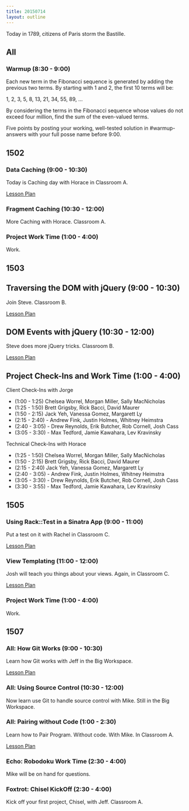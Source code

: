 ```yaml
---
title: 20150714
layout: outline
---
```


Today in 1789, citizens of Paris storm the Bastille.

## All

### Warmup (8:30 - 9:00)

Each new term in the Fibonacci sequence is generated by adding the previous two terms. By starting with 1 and 2, the first 10 terms will be:

1, 2, 3, 5, 8, 13, 21, 34, 55, 89, ...

By considering the terms in the Fibonacci sequence whose values do not exceed four million, find the sum of the even-valued terms.

Five points by posting your working, well-tested solution in #warmup-answers with your full posse name before 9:00.

## 1502

### Data Caching (9:00 - 10:30)

Today is Caching day with Horace in Classroom A.

[Lesson Plan](https://github.com/turingschool/lesson_plans/blob/master/ruby_04-apis_and_scalability/caching_data.markdown)

### Fragment Caching (10:30 - 12:00)

More Caching with Horace. Classroom A.

### Project Work Time (1:00 - 4:00)

Work.


## 1503

## Traversing the DOM with jQuery (9:00 - 10:30)

Join Steve. Classroom B.

[Lesson Plan](https://github.com/turingschool/lesson_plans/blob/master/ruby_04-apis_and_scalability/jquery_dom_traversal_and_manipulation.md)

## DOM Events with jQuery (10:30 - 12:00)

Steve does more jQuery tricks. Classroom B.

[Lesson Plan](https://github.com/turingschool/lesson_plans/blob/master/ruby_04-apis_and_scalability/jquery_dom_traversal_and_manipulation.md)

## Project Check-Ins and Work Time (1:00 - 4:00)

Client Check-Ins with Jorge

* (1:00 - 1:25) Chelsea Worrel, Morgan Miller, Sally MacNicholas
* (1:25 - 1:50) Brett Grigsby, Rick Bacci, David Maurer
* (1:50 - 2:15) Jack Yeh, Vanessa Gomez, Margarett Ly 
* (2:15 - 2:40) - Andrew Fink, Justin Holmes, Whitney Heimstra
* (2:40 - 3:05) - Drew Reynolds, Erik Butcher, Rob Cornell, Josh Cass
* (3:05 - 3:30) - Max Tedford, Jamie Kawahara, Lev Kravinsky

Technical Check-Ins with Horace

* (1:25 - 1:50) Chelsea Worrel, Morgan Miller, Sally MacNicholas
* (1:50 - 2:15) Brett Grigsby, Rick Bacci, David Maurer
* (2:15 - 2:40) Jack Yeh, Vanessa Gomez, Margarett Ly 
* (2:40 - 3:05) - Andrew Fink, Justin Holmes, Whitney Heimstra
* (3:05 - 3:30) - Drew Reynolds, Erik Butcher, Rob Cornell, Josh Cass
* (3:30 - 3:55) - Max Tedford, Jamie Kawahara, Lev Kravinsky


## 1505

### Using Rack::Test in a Sinatra App (9:00 - 11:00)

Put a test on it with Rachel in Classroom C.

[Lesson Plan](https://github.com/turingschool/lesson_plans/blob/master/ruby_02-web_applications_with_ruby/rack_test_in_sinatra.markdown)

### View Templating (11:00 - 12:00)

Josh will teach you things about your views. Again, in Classroom C.

[Lesson Plan](https://github.com/turingschool/lesson_plans/blob/master/ruby_02-web_applications_with_ruby/view_templating.markdown)

### Project Work Time (1:00 - 4:00)

Work.


## 1507

### All: How Git Works (9:00 - 10:30)

Learn how Git works with Jeff in the Big Workspace.

[Lesson Plan](https://github.com/turingschool/lesson_plans/blob/master/ruby_01-object_oriented_programming_with_ruby/intro_to_git.markdown)

### All: Using Source Control (10:30 - 12:00)

Now learn use Git to handle source control with Mike. Still in the Big Workspace.

### All: Pairing without Code (1:00 - 2:30)

Learn how to Pair Program. Without code. With Mike. In Classroom A.

[Lesson Plan](https://github.com/turingschool/lesson_plans/blob/master/ruby_01-object_oriented_programming_with_ruby/intro_to_pairing.markdown)

### Echo: Robodoku Work Time (2:30 - 4:00)

Mike will be on hand for questions.

### Foxtrot: Chisel KickOff (2:30 - 4:00)

Kick off your first project, Chisel, with Jeff. Classroom A.